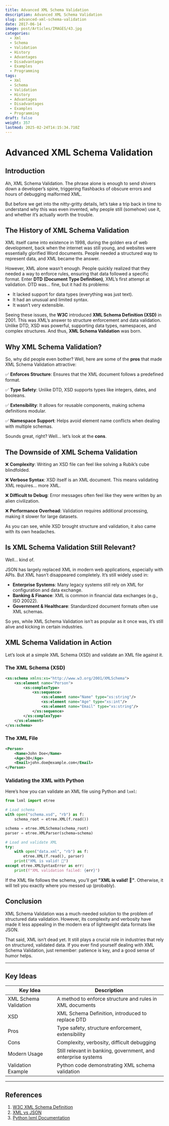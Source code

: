 ```yaml
---
title: Advanced XML Schema Validation
description: Advanced XML Schema Validation
slug: advanced-xml-schema-validation
date: 2017-06-14
image: post/Articles/IMAGES/43.jpg
categories:
  - Xml
  - Schema
  - Validation
  - History
  - Advantages
  - Disadvantages
  - Examples
  - Programming
tags:
  - Xml
  - Schema
  - Validation
  - History
  - Advantages
  - Disadvantages
  - Examples
  - Programming
draft: false
weight: 357
lastmod: 2025-02-24T14:15:34.710Z
---
```

# Advanced XML Schema Validation

## Introduction

Ah, XML Schema Validation. The phrase alone is enough to send shivers down a developer’s spine, triggering flashbacks of obscure errors and hours of debugging malformed XML.

But before we get into the nitty-gritty details, let’s take a trip back in time to understand why this was even invented, why people still (somehow) use it, and whether it’s actually worth the trouble.

## The History of XML Schema Validation

XML itself came into existence in 1998, during the golden era of web development, back when the internet was still young, and websites were essentially glorified Word documents. People needed a structured way to represent data, and XML became the answer.

However, XML alone wasn’t enough. People quickly realized that they needed a way to enforce rules, ensuring that data followed a specific format. Enter **DTD (Document Type Definition)**, XML’s first attempt at validation. DTD was... fine, but it had its problems:

* It lacked support for data types (everything was just text).
* It had an unusual and limited syntax.
* It wasn’t very extensible.

Seeing these issues, the **W3C** introduced **XML Schema Definition (XSD)** in 2001. This was XML’s answer to structure enforcement and data validation. Unlike DTD, XSD was powerful, supporting data types, namespaces, and complex structures. And thus, **XML Schema Validation** was born.

## Why XML Schema Validation?

So, why did people even bother? Well, here are some of the **pros** that made XML Schema Validation attractive:

✅ **Enforces Structure**: Ensures that the XML document follows a predefined format.

✅ **Type Safety**: Unlike DTD, XSD supports types like integers, dates, and booleans.

✅ **Extensibility**: It allows for reusable components, making schema definitions modular.

✅ **Namespace Support**: Helps avoid element name conflicts when dealing with multiple schemas.

Sounds great, right? Well… let’s look at the **cons**.

## The Downside of XML Schema Validation

❌ **Complexity**: Writing an XSD file can feel like solving a Rubik’s cube blindfolded.

❌ **Verbose Syntax**: XSD itself is an XML document. This means validating XML requires… more XML.

❌ **Difficult to Debug**: Error messages often feel like they were written by an alien civilization.

❌ **Performance Overhead**: Validation requires additional processing, making it slower for large datasets.

As you can see, while XSD brought structure and validation, it also came with its own headaches.

## Is XML Schema Validation Still Relevant?

Well… kind of.

JSON has largely replaced XML in modern web applications, especially with APIs. But XML hasn’t disappeared completely. It’s still widely used in:

* **Enterprise Systems**: Many legacy systems still rely on XML for configuration and data exchange.
* **Banking & Finance**: XML is common in financial data exchanges (e.g., ISO 20022).
* **Government & Healthcare**: Standardized document formats often use XML schemas.

So yes, while XML Schema Validation isn’t as popular as it once was, it’s still alive and kicking in certain industries.

## XML Schema Validation in Action

Let’s look at a simple XML Schema (XSD) and validate an XML file against it.

### The XML Schema (XSD)

```xml
<xs:schema xmlns:xs="http://www.w3.org/2001/XMLSchema">
    <xs:element name="Person">
        <xs:complexType>
            <xs:sequence>
                <xs:element name="Name" type="xs:string"/>
                <xs:element name="Age" type="xs:int"/>
                <xs:element name="Email" type="xs:string"/>
            </xs:sequence>
        </xs:complexType>
    </xs:element>
</xs:schema>
```

### The XML File

```xml
<Person>
    <Name>John Doe</Name>
    <Age>30</Age>
    <Email>john.doe@example.com</Email>
</Person>
```

### Validating the XML with Python

Here’s how you can validate an XML file using Python and `lxml`:

```python
from lxml import etree

# Load schema
with open("schema.xsd", "rb") as f:
    schema_root = etree.XML(f.read())

schema = etree.XMLSchema(schema_root)
parser = etree.XMLParser(schema=schema)

# Load and validate XML
try:
    with open("data.xml", "rb") as f:
        etree.XML(f.read(), parser)
    print("XML is valid! 🎉")
except etree.XMLSyntaxError as err:
    print(f"XML validation failed: {err}")
```

If the XML file follows the schema, you’ll get **"XML is valid! 🎉"**. Otherwise, it will tell you exactly where you messed up (probably).

## Conclusion

XML Schema Validation was a much-needed solution to the problem of structured data validation. However, its complexity and verbosity have made it less appealing in the modern era of lightweight data formats like JSON.

That said, XML isn’t dead yet. It still plays a crucial role in industries that rely on structured, validated data. If you ever find yourself dealing with XML Schema Validation, just remember: patience is key, and a good sense of humor helps.

***

## Key Ideas

| Key Idea              | Description                                                   |
| --------------------- | ------------------------------------------------------------- |
| XML Schema Validation | A method to enforce structure and rules in XML documents      |
| XSD                   | XML Schema Definition, introduced to replace DTD              |
| Pros                  | Type safety, structure enforcement, extensibility             |
| Cons                  | Complexity, verbosity, difficult debugging                    |
| Modern Usage          | Still relevant in banking, government, and enterprise systems |
| Validation Example    | Python code demonstrating XML schema validation               |

***

## References

1. [W3C XML Schema Definition](https://www.w3.org/XML/Schema)
2. [XML vs JSON](https://www.json.org/xml.html)
3. [Python lxml Documentation](https://lxml.de/)
